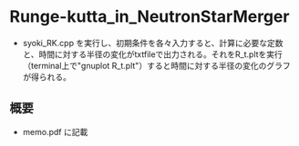# Runge-kutta_in_NeutronStarMerger

- syoki_RK.cpp を実行し、初期条件を各々入力すると、計算に必要な定数と、時間に対する半径の変化がtxtfileで出力される。それをR_t.pltを実行（terminal上で"gnuplot R_t.plt"）すると時間に対する半径の変化のグラフが得られる。


## 概要

- memo.pdf に記載
